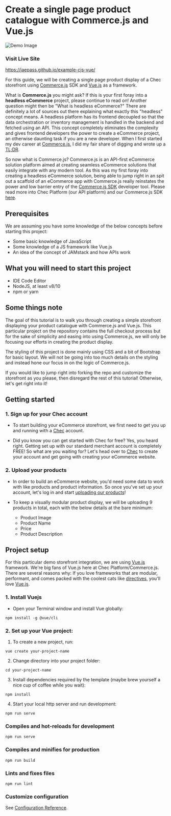 # Create a single page product catalogue with Commerce.js and Vue.js

![Demo Image](demo-img.png)

### Visit Live Site
https://jaepass.github.io/example-cjs-vue/

For this guide, we will be creating a single page product display of a Chec storefront using [Commerce.js](https://commercejs.com/) SDK and [Vue.js](https://vuejs.org/) as a framework. 

What is **Commerce.js** you might ask? If this is your first foray into a **headless eCommerce** project, please continue to read on! Another question might then be "What is headless eCommerce?" There are definitely a lot of sources out there explaining what exactly this "headless" concept means. A headless platform has its frontend decoupled so that the data orchestration or inventory management is handled in the backend and fetched using an API. This concept completely eliminates the complexity and gives frontend developers the power to create a eCommerce project, an otherwise daunting task if you are a new developer. When I first started my dev career at [Commerce.js](https://commercejs.com/), I did my fair share of digging and wrote up a [TL;DR](https://dev.to/jaepass/what-is-headless-ecommerce-3nfb).

So now what is Commerce.js? Commerce.js is an API-first eCommerce solution platform aimed at creating seamless eCommerce solutions that easily integrate with any modern tool. As this was my first foray into creating a headless eCommerce solution, being able to jump right in an spit out a scaffold of an eCommerce app with Commerce.js really reinstates the power and low barrier entry of the [Commerce.js SDK]() developer tool. Please read more into Chec Platform (our API platform) and our Commerce.js SDK [here](http://support.chec.io/en/articles/513192-what-is-chec-platform-chec-dashboard-and-commerce-js).

## Prerequisites

We are assuming you have some knowledge of the below concepts before starting this project: 

- Some basic knowledge of JavaScript
- Some knowledge of a JS framework like Vue.js
- An idea of the concept of JAMstack and how APIs work

## What you will need to start this project

* IDE Code Editor
* NodeJS, at least v8/10
* npm or yarn

## Some things note

The goal of this tutorial is to walk you through creating a simple storefront displaying your product catalogue with Commerce.js and Vue.js. This particular project on the repository contains the full checkout process but for the sake of simplicity and easing into using Commerce.js, we will only be focusing our efforts in creating the product display. 

The styling of this project is done mainly using CSS and a bit of Bootstrap for basic layout. We will not be going into too much details on the styling and instead hone our focus in on the logic of Commerce.js.

If you would like to jump right into forking the repo and customize the storefront as you please, then disregard the rest of this tutorial! Otherwise, let's get right into it!

## Getting started

### 1. Sign up for your Chec account

  - To start building your eCommerce storefront, we first need to get you up and running with a [Chec](https://dashboard.chec.io/signup) account.

  - Did you know you can get started with Chec for free? Yes, you heard right. Getting set up with our standard merchant account is completely FREE! So what are you waiting for? Let's head over to [Chec](https://dashboard.chec.io/signup) to create your account and get going with creating your eCommerce website. 

### 2. Upload your products

  - In order to build an eCommerce website, you'd need some data to work with like products and product information. So once you've set up your account, let's log in and start [uploading our products](https://dashboard.chec.io/products)! 

  - To keep a visually modular product display, we will be uploading 9 products in total, each with the below details at the bare minimum:
    - Product Image
    - Product Name
    - Price
    - Product Description

## Project setup

For this particular demo storefront integration, we are using [Vue.js](https://vuejs.org/) framework. We're big fans of Vue.js here at Chec Platform/Commerce.js. There are several reasons why: If you love frameworks that are modular, performant, and comes packed with the coolest cats like [directives](https://vuejs.org/v2/guide/syntax.html#Directives), you'll love [Vue.js](https://vuejs.org/v2/guide/). 

### 1. Install Vuejs
  - Open your Terminal window and install Vue globally:

  ```
  npm install -g @vue/cli
  ```

### 2. Set up your Vue project:
  1. To create a new project, run:

  ```
  vue create your-project-name
  ```

  2. Change directory into your project folder:
  ```
  cd your-project-name
  ```

  3. Install dependencies required by the template (maybe brew yourself a nice cup of coffee while you wait):
  ```
  npm install
  ```

  4. Start your local http server and run development:
  ```
  npm run serve
  ```

### 

### Compiles and hot-reloads for development
```
npm run serve
```

### Compiles and minifies for production
```
npm run build
```

### Lints and fixes files
```
npm run lint
```

### Customize configuration
See [Configuration Reference](https://cli.vuejs.org/config/).
